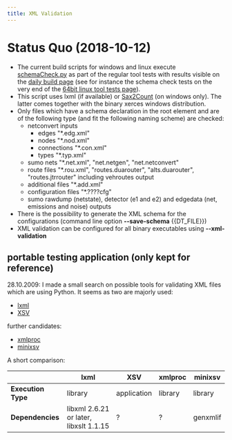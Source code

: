 ```yaml
---
title: XML Validation
---
```


# Status Quo (2018-10-12)

- The current build scripts for windows and linux execute
[schemaCheck.py]({{Source}}tools/build/schemaCheck.py)
as part of the regular tool tests with results visible on the [daily
build page](https://sumo.dlr.de/daily/) (see for instance the schema
check tests on the very end of the [64bit linux tool tests
page](https://sumo.dlr.de/daily/gcc4_64report/tools/test_default.html)).
- This script uses
lxml (if
available) or
[Sax2Count](https://xerces.apache.org/xerces-c/sax2count-3.html) (on
windows only). The latter comes together with the binary xerces
windows distribution.
- Only files which have a schema declaration in the root element and
are of the following type (and fit the following naming scheme) are
checked:
  - netconvert inputs
    - edges "\*.edg.xml"
    - nodes "\*.nod.xml"
    - connections "\*.con.xml"
    - types "\*.typ.xml"
  - sumo nets "\*.net.xml", "net.netgen", "net.netconvert"
  - route files "\*.rou.xml", "routes.duarouter", "alts.duarouter",
    "routes.jtrrouter" including vehroutes output
  - additional files "\*.add.xml"
  - configuration files "\*.????cfg"
  - sumo rawdump (netstate), detector (e1 and e2) and edgedata (net,
    emissions and noise) outputs
- There is the possibility to generate the XML schema for the
configurations (command line option **--save-schema** {{DT_FILE}})
- XML validation can be configured for all binary executables using **--xml-validation**

## portable testing application (only kept for reference)

28.10.2009: I made a small search on possible tools for validating XML
files which are using Python. It seems as two are majorly used:

- [lxml](https://lxml.de/validation.html)
- [XSV](http://www.ltg.ed.ac.uk/~ht/xsv-status.html)

further candidates:

- [xmlproc](http://www.garshol.priv.no/download/software/xmlproc/)
- [minixsv](http://www.familieleuthe.de/MiniXsv.html)

A short comparison:

|                    | lxml                                   | XSV         | xmlproc | minixsv  |
| ------------------ | -------------------------------------- | ----------- | ------- | -------- |
| **Execution Type** | library                                | application | library | library  |
| **Dependencies**   | libxml 2.6.21 or later, libxslt 1.1.15 | ?           | ?       | genxmlif |